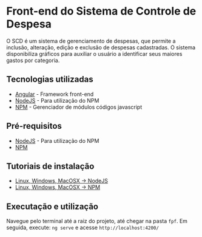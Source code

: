 # Front-end do Sistema de Controle de Despesa

O SCD é um sistema de gerenciamento de despesas, que permite a inclusão, alteração, edição e exclusão de despesas cadastradas. O sistema disponibiliza gráficos para auxiliar o usuário a identificar seus maiores gastos por categoria.

## Tecnologias utilizadas
* [Angular](https://angular.io/) - Framework front-end
* [NodeJS](https://nodejs.org/en/) - Para utilização do NPM
* [NPM](https://www.npmjs.com/) - Gerenciador de módulos códigos javascript


## Pré-requisitos
* [NodeJS](https://nodejs.org/en/) - Para utilização do NPM
* [NPM](https://www.npmjs.com/)

## Tutoriais de instalação
* [Linux, Windows, MacOSX → NodeJS](https://nodejs.org/en/download/)
* [Linux, Windows, MacOSX → NPM](https://docs.npmjs.com/downloading-and-installing-node-js-and-npm)

## Executação e utilização

Navegue pelo terminal até a raiz do projeto, até chegar na pasta `fpf`. Em seguida, execute: `ng serve` e acesse `http://localhost:4200/`
